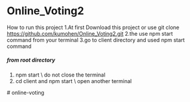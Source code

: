 # Online_Voting2
How to run this project 
1.At first Download this project or  use git clone https://github.com/kumohen/Online_Voting2.git 
2.the use npm start command from your terminal
3.go to client directory and used npm start command

##### from root directory ###
1. npm start \\ do not close the terminal
2. cd client and npm start \\ open another terminal

#   o n l i n e - v o t i n g  
 